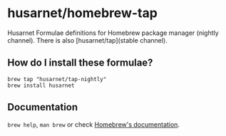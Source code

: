 # husarnet/homebrew-tap

Husarnet Formulae definitions for Homebrew package manager (nightly channel). There is also [husarnet/tap](stable channel).

## How do I install these formulae?

```
brew tap "husarnet/tap-nightly"
brew install husarnet
```

## Documentation

`brew help`, `man brew` or check [Homebrew's documentation](https://docs.brew.sh).
